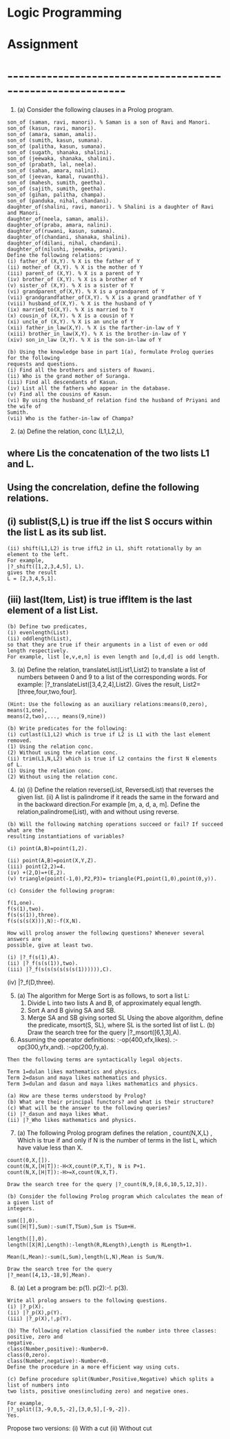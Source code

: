 # Logic Programming
# Assignment

# -----------------------------------------------------------

1. (a) Consider the following clauses in a Prolog program.

```
son_of (saman, ravi, manori). % Saman is a son of Ravi and Manori.
son_of (kasun, ravi, manori).
son_of (amara, saman, amali).
son_of (sumith, kasun, sumana).
son_of (palitha, kasun, sumana).
son_of (sugath, shanaka, shalini).
son_of (jeewaka, shanaka, shalini).
son_of (prabath, lal, neela).
son_of (sahan, amara, nalini).
son_of (jeevan, kamal, ruwanthi).
son_of (mahesh, sumith, geetha).
son_of (sajith, sumith, geetha).
son_of (gihan, palitha, champa).
son_of (panduka, nihal, chandani).
daughter_of(shalini, ravi, manori). % Shalini is a daughter of Ravi and Manori.
daughter_of(neela, saman, amali).
daughter_of(praba, amara, nalini).
daughter_of(ruwani, kasun, sumana).
daughter_of(chandani, shanaka, shalini).
daughter_of(dilani, nihal, chandani).
daughter_of(nilushi, jeewaka, priyani).
Define the following relations:
(i) father_of (X,Y). % X is the father of Y
(ii) mother_of (X,Y). % X is the mother of Y
(iii) parent_of (X,Y). % X is a parent of Y
(iv) brother_of (X,Y). % X is a brother of Y
(v) sister_of (X,Y). % X is a sister of Y
(vi) grandparent_of(X,Y). % X is a grandparent of Y
(vii) grandgrandfather_of(X,Y). % X is a grand grandfather of Y
(viii) husband_of(X,Y). % X is the husband of Y
(ix) married_to(X,Y). % X is married to Y
(x) cousin_of (X,Y). % X is a cousin of Y
(xi) uncle_of (X,Y). % X is an uncle of Y
(xii) father_in_law(X,Y). % X is the farther-in-law of Y
(xiii) brother_in_law(X,Y). % X is the brother-in-law of Y
(xiv) son_in_law (X,Y). % X is the son-in-law of Y
```
```
(b) Using the knowledge base in part 1(a), formulate Prolog queries for the following
requests and questions.
(i) Find all the brothers and sisters of Ruwani.
(ii) Who is the grand mother of Suranga.
(iii) Find all descendants of Kasun.
(iv) List all the fathers who appear in the database.
(v) Find all the cousins of Kasun.
(vi) By using the husband_of relation find the husband of Priyani and the wife of
Sumith.
(vii) Who is the father-in-law of Champa?
```

2. (a) Define the relation,
    conc (L1,L2,L),

## where Lis the concatenation of the two lists L1 and L.

## Using the concrelation, define the following relations.

## (i) sublist(S,L) is true iff the list S occurs within the list L as its sub list.

```
(ii) shift(L1,L2) is true iffL2 in L1, shift rotationally by an element to the left.
For example,
|?_shift([1,2,3,4,5], L).
gives the result
L = [2,3,4,5,1].
```
## (iii) last(Item, List) is true iffItem is the last element of a list List.

```
(b) Define two predicates,
(i) evenlength(List)
(ii) oddlength(List),
so that they are true if their arguments in a list of even or odd length respectively.
For example, list [e,v,e,n] is even length and [o,d,d] is odd length.
```
3. (a) Define the relation,
    translateList(List1,List2)
       to translate a list of numbers between 0 and 9 to a list of the corresponding words.
       For example:
    |?_translateList([3,4,2,4],List2).
Gives the result,
List2=[three,four,two,four].

```
(Hint: Use the following as an auxiliary relations:means(0,zero), means(1,one),
means(2,two),..., means(9,nine))
```
```
(b) Write predicates for the following:
(i) cutlast(L1,L2) which is true if L2 is L1 with the last element removed.
(1) Using the relation conc.
(2) Without using the relation conc.
(ii) trim(L1,N,L2) which is true if L2 contains the first N elements of L.
(1) Using the relation conc.
(2) Without using the relation conc.
```
4. (a) (i) Define the relation
    reverse(List, ReversedList)
       that reverses the given list.
    (ii) A list is palindrome if it reads the same in the forward and in the backward
       direction.For example [m, a, d, a, m].
    Define the relation,palindrome(List), with and without using reverse.

```
(b) Will the following matching operations succeed or fail? If succeed what are the
resulting instantiations of variables?
```
```
(i) point(A,B)=point(1,2).
```

```
(ii) point(A,B)=point(X,Y,Z).
(iii) point(2,2)=4.
(iv) +(2,D)=+(E,2).
(v) triangle(point(-1,0),P2,P3)= triangle(P1,point(1,0),point(0,y)).
```
```
(c) Consider the following program:
```
```
f(1,one).
f(s(1),two).
f(s(s(1)),three).
f(s(s(s(X))),N):-f(X,N).
```
```
How will prolog answer the following questions? Whenever several answers are
possible, give at least two.
```
```
(i) |?_f(s(1),A).
(ii) |?_f(s(s(1)),two).
(iii) |?_f(s(s(s(s(s(s(1)))))),C).
```
(iv) |?_f(D,three).

5. (a) The algorithm for Merge Sort is as follows, to sort a list L:
    1. Divide L into two lists A and B, of approximately equal length.
    2. Sort A and B giving SA and SB.
    3. Merge SA and SB giving sorted SL
    Using the above algorithm, define the predicate, msort(S, SL), where SL is the sorted
    list of list L.
(b) Draw the search tree for the query
|?_msort([6,1,3],A).
6. Assuming the operator definitions:
    :-op(400,xfx,likes).
    :-op(300,yfx,and).
    :-op(200,fy,a).

```
Then the following terms are syntactically legal objects.
```
```
Term 1=dulan likes mathematics and physics.
Term 2=dasun and maya likes mathematics and physics.
Term 3=dulan and dasun and maya likes mathematics and physics.
```
```
(a) How are these terms understood by Prolog?
(b) What are their principal functors? and what is their structure?
(c) What will be the answer to the following queries?
(i) |?_dasun and maya likes What.
(ii) |?_Who likes mathematics and physics.
```

7. (a) The following Prolog program defines the relation , count(N,X,L) , Which is true if and
    only if N is the number of terms in the list L, which have value less than X.

```
count(0,X,[]).
count(N,X,[H|T]):-H<X,count(P,X,T), N is P+1.
count(N,X,[H|T]):-H>=X,count(N,X,T).
```
```
Draw the search tree for the query |?_count(N,9,[8,6,10,5,12,3]).
```
```
(b) Consider the following Prolog program which calculates the mean of a given list of
integers.
```
```
sum([],0).
sum([H|T],Sum):-sum(T,TSum),Sum is TSum+H.
```
```
length([],0).
length([X|R],Length):-length(R,RLength),Length is RLength+1.
```
```
Mean(L,Mean):-sum(L,Sum),length(L,N),Mean is Sum/N.
```
```
Draw the search tree for the query
|?_mean([4,13,-18,9],Mean).
```
8. (a) Let a program be:
    p(1).
    p(2):-!.
    p(3).

```
Write all prolog answers to the following questions.
(i) |?_p(X).
(ii) |?_p(X),p(Y).
(iii) |?_p(X),!,p(Y).
```
```
(b) The following relation classified the number into three classes: positive, zero and
negative.
class(Number,positive):-Number>0.
class(0,zero).
class(Number,negative):-Number<0.
Define the procedure in a more efficient way using cuts.
```
```
(c) Define procedure split(Number,Positive,Negative) which splits a list of numbers into
two lists, positive ones(including zero) and negative ones.
```
```
For example,
|?_split([3,-9,0,5,-2],[3,0,5],[-9,-2]).
Yes.
```
Propose two versions:
(i) With a cut (ii) Without cut



